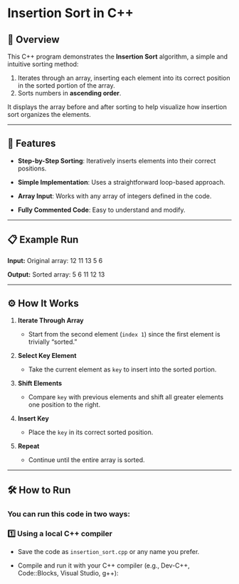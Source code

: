 # Insertion Sort in C++

## 📌 Overview

This C++ program demonstrates the **Insertion Sort** algorithm, a simple and intuitive sorting method:

1. Iterates through an array, inserting each element into its correct position in the sorted portion of the array.
2. Sorts numbers in **ascending order**.

It displays the array before and after sorting to help visualize how insertion sort organizes the elements.

---

## 🔧 Features

- **Step-by-Step Sorting**: Iteratively inserts elements into their correct positions.

* **Simple Implementation**: Uses a straightforward loop-based approach.

* **Array Input**: Works with any array of integers defined in the code.

* **Fully Commented Code**: Easy to understand and modify.

---

## 📋 Example Run

**Input:**
Original array:
12 11 13 5 6

**Output:**
Sorted array:
5 6 11 12 13

---

## ⚙ How It Works

1. **Iterate Through Array**

   - Start from the second element (`index 1`) since the first element is trivially “sorted.”

2. **Select Key Element**
   - Take the current element as `key` to insert into the sorted portion.
3. **Shift Elements**
   - Compare `key` with previous elements and shift all greater elements one position to the right.
4. **Insert Key**
   - Place the `key` in its correct sorted position.
5. **Repeat**
   - Continue until the entire array is sorted.

---

## 🛠 How to Run

### You can run this code in two ways:

### 1️⃣ Using a local C++ compiler

- Save the code as `insertion_sort.cpp` or any name you prefer.

* Compile and run it with your C++ compiler (e.g., Dev-C++, Code::Blocks, Visual Studio, g++):
